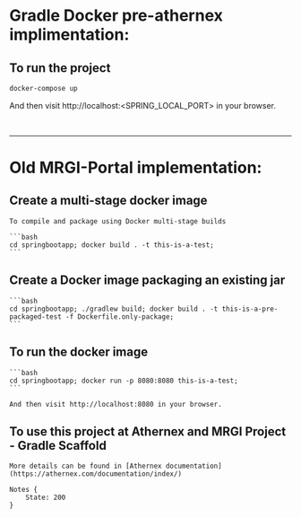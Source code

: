 # Gradle Docker pre-athernex implimentation:

##      To run the project

```bash
docker-compose up
```

And then visit http://localhost:<SPRING_LOCAL_PORT> in your browser.


<br>

---

# Old MRGI-Portal implementation:

##      Create a multi-stage docker image

    To compile and package using Docker multi-stage builds

    ```bash
    cd springbootapp; docker build . -t this-is-a-test;
    ```

##      Create a Docker image packaging an existing jar

    ```bash
    cd springbootapp; ./gradlew build; docker build . -t this-is-a-pre-packaged-test -f Dockerfile.only-package;
    ```

##      To run the docker image

    ```bash
    cd springbootapp; docker run -p 8080:8080 this-is-a-test;
    ```

    And then visit http://localhost:8080 in your browser.

##      To use this project at Athernex and MRGI Project - Gradle Scaffold

    More details can be found in [Athernex documentation](https://athernex.com/documentation/index/)

    Notes {
        State: 200
    }

